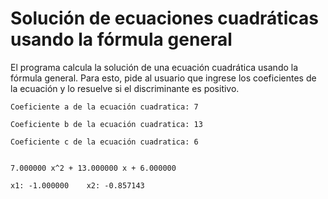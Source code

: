 # Solución de ecuaciones cuadráticas usando la fórmula general

El programa calcula la solución de una ecuación cuadrática usando la fórmula general. Para esto, pide al usuario que ingrese los coeficientes de la ecuación y lo resuelve si el discriminante es positivo.

```
Coeficiente a de la ecuación cuadratica: 7 
 
Coeficiente b de la ecuación cuadratica: 13 
 
Coeficiente c de la ecuación cuadratica: 6 
 

7.000000 x^2 + 13.000000 x + 6.000000

x1: -1.000000    x2: -0.857143
```